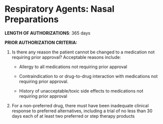 # Respiratory Agents: Nasal Preparations

**LENGTH OF AUTHORIZATIONS**: 365 days

**PRIOR AUTHORIZATION CRITERIA:**

1. Is there any reason the patient cannot be changed to a medication not requiring prior approval? Acceptable reasons include:

    - Allergy to all medications not requiring prior approval

    - Contraindication to or drug-to-drug interaction with medications not requiring prior approval.

    - History of unacceptable/toxic side effects to medications not requiring prior approval

2. For a non-preferred drug, there must have been inadequate clinical response to preferred alternatives, including a trial of no less than 30 days each of at least two preferred or step therapy products
